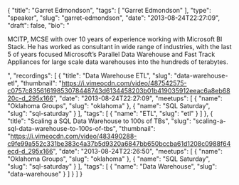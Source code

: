 {
  "title": "Garret Edmondson",
  "tags": [
    "Garret Edmondson"
  ],
  "type": "speaker",
  "slug": "garret-edmondson",
  "date": "2013-08-24T22:27:09",
  "draft": false,
  "bio": "<p>MCITP, MCSE with over 10 years of experience working with Microsoft BI Stack. He has worked as consultant in wide range of industries, with the last 5 of years focused Microsoft’s Parallel Data Warehouse and Fast Track Appliances for large scale data warehouses into the hundreds of terabytes. </p>",
  "recordings": [
    {
      "title": "Data Warehouse ETL",
      "slug": "data-warehouse-etl",
      "thumbnail": "https://i.vimeocdn.com/video/487542575-c0757c83561619853078448743d6134458203b01b419035912eeac6a8eb6820c-d_295x166",
      "date": "2013-08-24T22:27:09",
      "meetups": [
        {
          "name": "Oklahoma Groups",
          "slug": "oklahoma"
        },
        {
          "name": "SQL Saturday",
          "slug": "sql-saturday"
        }
      ],
      "tags": [
        {
          "name": "ETL",
          "slug": "etl"
        }
      ]
    },
    {
      "title": "Scaling a SQL Data Warehouse to 100s of TBs",
      "slug": "scaling-a-sql-data-warehouse-to-100s-of-tbs",
      "thumbnail": "https://i.vimeocdn.com/video/483490288-c9fe99a552c331be383c4a37b5d9320a6847bb650bccba61d1208c0988f64ecd-d_295x166",
      "date": "2013-08-24T22:26:50",
      "meetups": [
        {
          "name": "Oklahoma Groups",
          "slug": "oklahoma"
        },
        {
          "name": "SQL Saturday",
          "slug": "sql-saturday"
        }
      ],
      "tags": [
        {
          "name": "Data Warehouse",
          "slug": "data-warehouse"
        }
      ]
    }
  ]
}